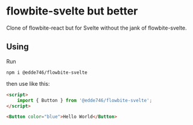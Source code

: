 # flowbite-svelte but better

Clone of flowbite-react but for Svelte without the jank of flowbite-svelte.

## Using

Run
```
npm i @edde746/flowbite-svelte
```

then use like this:
```html
<script>
    import { Button } from '@edde746/flowbite-svelte';
</script>

<Button color="blue">Hello World</Button>
```
